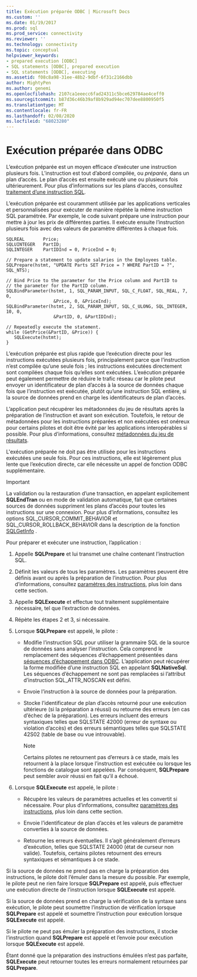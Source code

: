 ```yaml
---
title: Exécution préparée ODBC | Microsoft Docs
ms.custom: ''
ms.date: 01/19/2017
ms.prod: sql
ms.prod_service: connectivity
ms.reviewer: ''
ms.technology: connectivity
ms.topic: conceptual
helpviewer_keywords:
- prepared execution [ODBC]
- SQL statements [ODBC], prepared execution
- SQL statements [ODBC], executing
ms.assetid: f08c8a98-31ee-48b2-9dbf-6f31c2166dbb
author: MightyPen
ms.author: genemi
ms.openlocfilehash: 2107ca1eeecc6fad24311c5bce629784ae4ceff0
ms.sourcegitcommit: b87d36c46b39af8b929ad94ec707dee8800950f5
ms.translationtype: MT
ms.contentlocale: fr-FR
ms.lasthandoff: 02/08/2020
ms.locfileid: "68023280"
---
```

# <a name="prepared-execution-odbc"></a>Exécution préparée dans ODBC
L’exécution préparée est un moyen efficace d’exécuter une instruction plusieurs fois. L’instruction est tout d’abord compilée, ou *préparée,* dans un plan d’accès. Le plan d’accès est ensuite exécuté une ou plusieurs fois ultérieurement. Pour plus d’informations sur les plans d’accès, consultez [traitement d’une instruction SQL](../../../odbc/reference/processing-a-sql-statement.md).  
  
 L’exécution préparée est couramment utilisée par les applications verticales et personnalisées pour exécuter de manière répétée la même instruction SQL paramétrée. Par exemple, le code suivant prépare une instruction pour mettre à jour les prix de différentes parties. Il exécute ensuite l’instruction plusieurs fois avec des valeurs de paramètre différentes à chaque fois.  
  
```  
SQLREAL       Price;  
SQLUINTEGER   PartID;  
SQLINTEGER    PartIDInd = 0, PriceInd = 0;  
  
// Prepare a statement to update salaries in the Employees table.  
SQLPrepare(hstmt, "UPDATE Parts SET Price = ? WHERE PartID = ?", SQL_NTS);  
  
// Bind Price to the parameter for the Price column and PartID to  
// the parameter for the PartID column.  
SQLBindParameter(hstmt, 1, SQL_PARAM_INPUT, SQL_C_FLOAT, SQL_REAL, 7, 0,  
                  &Price, 0, &PriceInd);  
SQLBindParameter(hstmt, 2, SQL_PARAM_INPUT, SQL_C_ULONG, SQL_INTEGER, 10, 0,  
                  &PartID, 0, &PartIDInd);  
  
// Repeatedly execute the statement.  
while (GetPrice(&PartID, &Price)) {  
   SQLExecute(hstmt);  
}  
```  
  
 L’exécution préparée est plus rapide que l’exécution directe pour les instructions exécutées plusieurs fois, principalement parce que l’instruction n’est compilée qu’une seule fois ; les instructions exécutées directement sont compilées chaque fois qu’elles sont exécutées. L’exécution préparée peut également permettre de réduire le trafic réseau car le pilote peut envoyer un identificateur de plan d’accès à la source de données chaque fois que l’instruction est exécutée, plutôt qu’une instruction SQL entière, si la source de données prend en charge les identificateurs de plan d’accès.  
  
 L’application peut récupérer les métadonnées du jeu de résultats après la préparation de l’instruction et avant son exécution. Toutefois, le retour de métadonnées pour les instructions préparées et non exécutées est onéreux pour certains pilotes et doit être évité par les applications interopérables si possible. Pour plus d’informations, consultez [métadonnées du jeu de résultats](../../../odbc/reference/develop-app/result-set-metadata.md).  
  
 L'exécution préparée ne doit pas être utilisée pour les instructions exécutées une seule fois. Pour ces instructions, elle est légèrement plus lente que l’exécution directe, car elle nécessite un appel de fonction ODBC supplémentaire.  
  
> [!IMPORTANT]  
>  La validation ou la restauration d’une transaction, en appelant explicitement **SQLEndTran** ou en mode de validation automatique, fait que certaines sources de données suppriment les plans d’accès pour toutes les instructions sur une connexion. Pour plus d’informations, consultez les options SQL_CURSOR_COMMIT_BEHAVIOR et SQL_CURSOR_ROLLBACK_BEHAVIOR dans la description de la fonction [SQLGetInfo](../../../odbc/reference/syntax/sqlgetinfo-function.md) .  
  
 Pour préparer et exécuter une instruction, l’application :  
  
1.  Appelle **SQLPrepare** et lui transmet une chaîne contenant l’instruction SQL.  
  
2.  Définit les valeurs de tous les paramètres. Les paramètres peuvent être définis avant ou après la préparation de l’instruction. Pour plus d’informations, consultez [paramètres des instructions](../../../odbc/reference/develop-app/statement-parameters.md), plus loin dans cette section.  
  
3.  Appelle **SQLExecute** et effectue tout traitement supplémentaire nécessaire, tel que l’extraction de données.  
  
4.  Répète les étapes 2 et 3, si nécessaire.  
  
5.  Lorsque **SQLPrepare** est appelé, le pilote :  
  
    -   Modifie l’instruction SQL pour utiliser la grammaire SQL de la source de données sans analyser l’instruction. Cela comprend le remplacement des séquences d’échappement présentées dans [séquences d’échappement dans ODBC](../../../odbc/reference/develop-app/escape-sequences-in-odbc.md). L’application peut récupérer la forme modifiée d’une instruction SQL en appelant **SQLNativeSql**. Les séquences d’échappement ne sont pas remplacées si l’attribut d’instruction SQL_ATTR_NOSCAN est défini.  
  
    -   Envoie l’instruction à la source de données pour la préparation.  
  
    -   Stocke l’identificateur de plan d’accès retourné pour une exécution ultérieure (si la préparation a réussi) ou retourne des erreurs (en cas d’échec de la préparation). Les erreurs incluent des erreurs syntaxiques telles que SQLSTATE 42000 (erreur de syntaxe ou violation d’accès) et des erreurs sémantiques telles que SQLSTATE 42S02 (table de base ou vue introuvable).  
  
        > [!NOTE]  
        >  Certains pilotes ne retournent pas d’erreurs à ce stade, mais les retournent à la place lorsque l’instruction est exécutée ou lorsque les fonctions de catalogue sont appelées. Par conséquent, **SQLPrepare** peut sembler avoir réussi en fait qu’il a échoué.  
  
6.  Lorsque **SQLExecute** est appelé, le pilote :  
  
    -   Récupère les valeurs de paramètres actuelles et les convertit si nécessaire. Pour plus d’informations, consultez [paramètres des instructions](../../../odbc/reference/develop-app/statement-parameters.md), plus loin dans cette section.  
  
    -   Envoie l’identificateur de plan d’accès et les valeurs de paramètre converties à la source de données.  
  
    -   Retourne les erreurs éventuelles. Il s’agit généralement d’erreurs d’exécution, telles que SQLSTATE 24000 (état de curseur non valide). Toutefois, certains pilotes retournent des erreurs syntaxiques et sémantiques à ce stade.  
  
 Si la source de données ne prend pas en charge la préparation des instructions, le pilote doit l’émuler dans la mesure du possible. Par exemple, le pilote peut ne rien faire lorsque **SQLPrepare** est appelé, puis effectuer une exécution directe de l’instruction lorsque **SQLExecute** est appelé.  
  
 Si la source de données prend en charge la vérification de la syntaxe sans exécution, le pilote peut soumettre l’instruction de vérification lorsque **SQLPrepare** est appelé et soumettre l’instruction pour exécution lorsque **SQLExecute** est appelé.  
  
 Si le pilote ne peut pas émuler la préparation des instructions, il stocke l’instruction quand **SQLPrepare** est appelé et l’envoie pour exécution lorsque **SQLExecute** est appelé.  
  
 Étant donné que la préparation des instructions émulées n’est pas parfaite, **SQLExecute** peut retourner toutes les erreurs normalement retournées par **SQLPrepare**.
